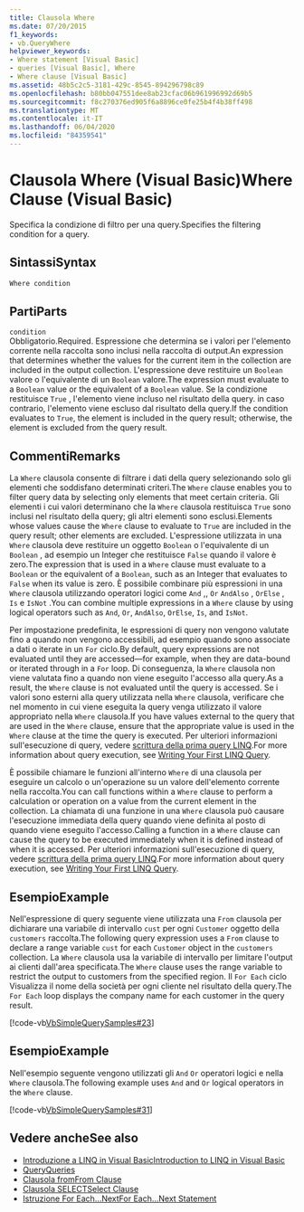 ```yaml
---
title: Clausola Where
ms.date: 07/20/2015
f1_keywords:
- vb.QueryWhere
helpviewer_keywords:
- Where statement [Visual Basic]
- queries [Visual Basic], Where
- Where clause [Visual Basic]
ms.assetid: 48b5c2c5-3181-429c-8545-894296798c89
ms.openlocfilehash: b80bb047551dee8ab23cfac06b961996992d69b5
ms.sourcegitcommit: f8c270376ed905f6a8896ce0fe25b4f4b38ff498
ms.translationtype: MT
ms.contentlocale: it-IT
ms.lasthandoff: 06/04/2020
ms.locfileid: "84359541"
---
```

# <a name="where-clause-visual-basic"></a><span data-ttu-id="0ba17-102">Clausola Where (Visual Basic)</span><span class="sxs-lookup"><span data-stu-id="0ba17-102">Where Clause (Visual Basic)</span></span>
<span data-ttu-id="0ba17-103">Specifica la condizione di filtro per una query.</span><span class="sxs-lookup"><span data-stu-id="0ba17-103">Specifies the filtering condition for a query.</span></span>  
  
## <a name="syntax"></a><span data-ttu-id="0ba17-104">Sintassi</span><span class="sxs-lookup"><span data-stu-id="0ba17-104">Syntax</span></span>  
  
```vb  
Where condition  
```  
  
## <a name="parts"></a><span data-ttu-id="0ba17-105">Parti</span><span class="sxs-lookup"><span data-stu-id="0ba17-105">Parts</span></span>  
 `condition`  
 <span data-ttu-id="0ba17-106">Obbligatorio.</span><span class="sxs-lookup"><span data-stu-id="0ba17-106">Required.</span></span> <span data-ttu-id="0ba17-107">Espressione che determina se i valori per l'elemento corrente nella raccolta sono inclusi nella raccolta di output.</span><span class="sxs-lookup"><span data-stu-id="0ba17-107">An expression that determines whether the values for the current item in the collection are included in the output collection.</span></span> <span data-ttu-id="0ba17-108">L'espressione deve restituire un `Boolean` valore o l'equivalente di un `Boolean` valore.</span><span class="sxs-lookup"><span data-stu-id="0ba17-108">The expression must evaluate to a `Boolean` value or the equivalent of a `Boolean` value.</span></span> <span data-ttu-id="0ba17-109">Se la condizione restituisce `True` , l'elemento viene incluso nel risultato della query. in caso contrario, l'elemento viene escluso dal risultato della query.</span><span class="sxs-lookup"><span data-stu-id="0ba17-109">If the condition evaluates to `True`, the element is included in the query result; otherwise, the element is excluded from the query result.</span></span>  
  
## <a name="remarks"></a><span data-ttu-id="0ba17-110">Commenti</span><span class="sxs-lookup"><span data-stu-id="0ba17-110">Remarks</span></span>  
 <span data-ttu-id="0ba17-111">La `Where` clausola consente di filtrare i dati della query selezionando solo gli elementi che soddisfano determinati criteri.</span><span class="sxs-lookup"><span data-stu-id="0ba17-111">The `Where` clause enables you to filter query data by selecting only elements that meet certain criteria.</span></span> <span data-ttu-id="0ba17-112">Gli elementi i cui valori determinano che la `Where` clausola restituisca `True` sono inclusi nel risultato della query; gli altri elementi sono esclusi.</span><span class="sxs-lookup"><span data-stu-id="0ba17-112">Elements whose values cause the `Where` clause to evaluate to `True` are included in the query result; other elements are excluded.</span></span> <span data-ttu-id="0ba17-113">L'espressione utilizzata in una `Where` clausola deve restituire un oggetto `Boolean` o l'equivalente di un `Boolean` , ad esempio un Integer che restituisce `False` quando il valore è zero.</span><span class="sxs-lookup"><span data-stu-id="0ba17-113">The expression that is used in a `Where` clause must evaluate to a `Boolean` or the equivalent of a `Boolean`, such as an Integer that evaluates to `False` when its value is zero.</span></span> <span data-ttu-id="0ba17-114">È possibile combinare più espressioni in una `Where` clausola utilizzando operatori logici come `And` ,, `Or` `AndAlso` , `OrElse` , `Is` e `IsNot` .</span><span class="sxs-lookup"><span data-stu-id="0ba17-114">You can combine multiple expressions in a `Where` clause by using logical operators such as `And`, `Or`, `AndAlso`, `OrElse`, `Is`, and `IsNot`.</span></span>  
  
 <span data-ttu-id="0ba17-115">Per impostazione predefinita, le espressioni di query non vengono valutate fino a quando non vengono accessibili, ad esempio quando sono associate a dati o iterate in un `For` ciclo.</span><span class="sxs-lookup"><span data-stu-id="0ba17-115">By default, query expressions are not evaluated until they are accessed—for example, when they are data-bound or iterated through in a `For` loop.</span></span> <span data-ttu-id="0ba17-116">Di conseguenza, la `Where` clausola non viene valutata fino a quando non viene eseguito l'accesso alla query.</span><span class="sxs-lookup"><span data-stu-id="0ba17-116">As a result, the `Where` clause is not evaluated until the query is accessed.</span></span> <span data-ttu-id="0ba17-117">Se i valori sono esterni alla query utilizzata nella `Where` clausola, verificare che nel momento in cui viene eseguita la query venga utilizzato il valore appropriato nella `Where` clausola.</span><span class="sxs-lookup"><span data-stu-id="0ba17-117">If you have values external to the query that are used in the `Where` clause, ensure that the appropriate value is used in the `Where` clause at the time the query is executed.</span></span> <span data-ttu-id="0ba17-118">Per ulteriori informazioni sull'esecuzione di query, vedere [scrittura della prima query LINQ](../../programming-guide/concepts/linq/writing-your-first-linq-query.md).</span><span class="sxs-lookup"><span data-stu-id="0ba17-118">For more information about query execution, see [Writing Your First LINQ Query](../../programming-guide/concepts/linq/writing-your-first-linq-query.md).</span></span>  
  
 <span data-ttu-id="0ba17-119">È possibile chiamare le funzioni all'interno `Where` di una clausola per eseguire un calcolo o un'operazione su un valore dell'elemento corrente nella raccolta.</span><span class="sxs-lookup"><span data-stu-id="0ba17-119">You can call functions within a `Where` clause to perform a calculation or operation on a value from the current element in the collection.</span></span> <span data-ttu-id="0ba17-120">La chiamata di una funzione in una `Where` clausola può causare l'esecuzione immediata della query quando viene definita al posto di quando viene eseguito l'accesso.</span><span class="sxs-lookup"><span data-stu-id="0ba17-120">Calling a function in a `Where` clause can cause the query to be executed immediately when it is defined instead of when it is accessed.</span></span> <span data-ttu-id="0ba17-121">Per ulteriori informazioni sull'esecuzione di query, vedere [scrittura della prima query LINQ](../../programming-guide/concepts/linq/writing-your-first-linq-query.md).</span><span class="sxs-lookup"><span data-stu-id="0ba17-121">For more information about query execution, see [Writing Your First LINQ Query](../../programming-guide/concepts/linq/writing-your-first-linq-query.md).</span></span>  
  
## <a name="example"></a><span data-ttu-id="0ba17-122">Esempio</span><span class="sxs-lookup"><span data-stu-id="0ba17-122">Example</span></span>  
 <span data-ttu-id="0ba17-123">Nell'espressione di query seguente viene utilizzata una `From` clausola per dichiarare una variabile di intervallo `cust` per ogni `Customer` oggetto della `customers` raccolta.</span><span class="sxs-lookup"><span data-stu-id="0ba17-123">The following query expression uses a `From` clause to declare a range variable `cust` for each `Customer` object in the `customers` collection.</span></span> <span data-ttu-id="0ba17-124">La `Where` clausola usa la variabile di intervallo per limitare l'output ai clienti dall'area specificata.</span><span class="sxs-lookup"><span data-stu-id="0ba17-124">The `Where` clause uses the range variable to restrict the output to customers from the specified region.</span></span> <span data-ttu-id="0ba17-125">Il `For Each` ciclo Visualizza il nome della società per ogni cliente nel risultato della query.</span><span class="sxs-lookup"><span data-stu-id="0ba17-125">The `For Each` loop displays the company name for each customer in the query result.</span></span>  
  
 [!code-vb[VbSimpleQuerySamples#23](~/samples/snippets/visualbasic/VS_Snippets_VBCSharp/VbSimpleQuerySamples/VB/QuerySamples1.vb#23)]  
  
## <a name="example"></a><span data-ttu-id="0ba17-126">Esempio</span><span class="sxs-lookup"><span data-stu-id="0ba17-126">Example</span></span>  
 <span data-ttu-id="0ba17-127">Nell'esempio seguente vengono utilizzati gli `And` `Or` operatori logici e nella `Where` clausola.</span><span class="sxs-lookup"><span data-stu-id="0ba17-127">The following example uses `And` and `Or` logical operators in the `Where` clause.</span></span>  
  
 [!code-vb[VbSimpleQuerySamples#31](~/samples/snippets/visualbasic/VS_Snippets_VBCSharp/VbSimpleQuerySamples/VB/QuerySamples1.vb#31)]  
  
## <a name="see-also"></a><span data-ttu-id="0ba17-128">Vedere anche</span><span class="sxs-lookup"><span data-stu-id="0ba17-128">See also</span></span>

- [<span data-ttu-id="0ba17-129">Introduzione a LINQ in Visual Basic</span><span class="sxs-lookup"><span data-stu-id="0ba17-129">Introduction to LINQ in Visual Basic</span></span>](../../programming-guide/language-features/linq/introduction-to-linq.md)
- [<span data-ttu-id="0ba17-130">Query</span><span class="sxs-lookup"><span data-stu-id="0ba17-130">Queries</span></span>](index.md)
- [<span data-ttu-id="0ba17-131">Clausola from</span><span class="sxs-lookup"><span data-stu-id="0ba17-131">From Clause</span></span>](from-clause.md)
- [<span data-ttu-id="0ba17-132">Clausola SELECT</span><span class="sxs-lookup"><span data-stu-id="0ba17-132">Select Clause</span></span>](select-clause.md)
- [<span data-ttu-id="0ba17-133">Istruzione For Each...Next</span><span class="sxs-lookup"><span data-stu-id="0ba17-133">For Each...Next Statement</span></span>](../statements/for-each-next-statement.md)
